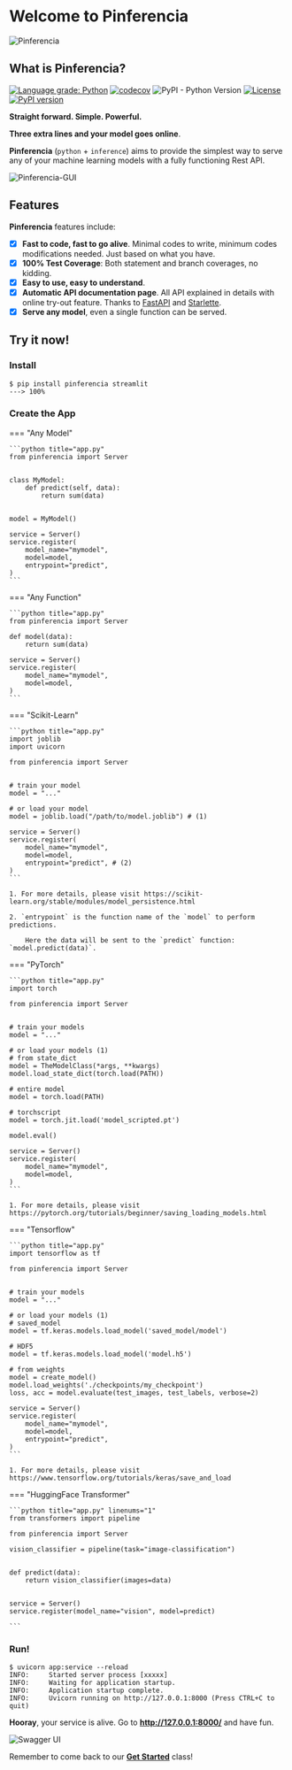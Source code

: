 # Welcome to Pinferencia

![Pinferencia](/assets/images/logo_header.png)

## What is Pinferencia?

[![Language grade: Python](https://img.shields.io/lgtm/grade/python/g/underneathall/pinferencia.svg?logo=lgtm&logoWidth=18)](https://lgtm.com/projects/g/underneathall/pinferencia/context:python)
[![codecov](https://codecov.io/gh/underneathall/pinferencia/branch/main/graph/badge.svg?token=M7J77E4IWC)](https://codecov.io/gh/underneathall/pinferencia)
![PyPI - Python Version](https://img.shields.io/pypi/pyversions/pinferencia)
[![License](https://img.shields.io/badge/License-Apache_2.0-blue.svg)](https://opensource.org/licenses/Apache-2.0)
[![PyPI version](https://badge.fury.io/py/pinferencia.svg)](https://badge.fury.io/py/pinferencia)

**Straight forward. Simple. Powerful.**

**Three extra lines and your model goes online**.

**Pinferencia** (`python` + `inference`) aims to provide the simplest way to serve any of your machine learning models with a fully functioning Rest API.

![Pinferencia-GUI](https://storage.googleapis.com/pinferencia/docs/Pinferencia-Frontend.gif)

## Features

**Pinferencia** features include:

- [x] **Fast to code, fast to go alive**. Minimal codes to write, minimum codes modifications needed. Just based on what you have.
- [x] **100% Test Coverage**: Both statement and branch coverages, no kidding.
- [x] **Easy to use, easy to understand**.
- [x] **Automatic API documentation page**. All API explained in details with online try-out feature. Thanks to [FastAPI](https://fastapi.tiangolo.com) and [Starlette](https://www.starlette.io).
- [x] **Serve any model**, even a single function can be served.

## Try it now!

### Install

<div class="termy">

```console
$ pip install pinferencia streamlit
---> 100%
```

</div>

### Create the App

=== "Any Model"

    ```python title="app.py"
    from pinferencia import Server


    class MyModel:
        def predict(self, data):
            return sum(data)


    model = MyModel()

    service = Server()
    service.register(
        model_name="mymodel",
        model=model,
        entrypoint="predict",
    )
    ```

=== "Any Function"

    ```python title="app.py"
    from pinferencia import Server

    def model(data):
        return sum(data)

    service = Server()
    service.register(
        model_name="mymodel",
        model=model,
    )
    ```

=== "Scikit-Learn"

    ```python title="app.py"
    import joblib
    import uvicorn

    from pinferencia import Server


    # train your model
    model = "..."

    # or load your model
    model = joblib.load("/path/to/model.joblib") # (1)

    service = Server()
    service.register(
        model_name="mymodel",
        model=model,
        entrypoint="predict", # (2)
    )
    ```

    1. For more details, please visit https://scikit-learn.org/stable/modules/model_persistence.html

    2. `entrypoint` is the function name of the `model` to perform predictions.

        Here the data will be sent to the `predict` function: `model.predict(data)`.

=== "PyTorch"

    ```python title="app.py"
    import torch

    from pinferencia import Server


    # train your models
    model = "..."

    # or load your models (1)
    # from state_dict
    model = TheModelClass(*args, **kwargs)
    model.load_state_dict(torch.load(PATH))

    # entire model
    model = torch.load(PATH)

    # torchscript
    model = torch.jit.load('model_scripted.pt')

    model.eval()

    service = Server()
    service.register(
        model_name="mymodel",
        model=model,
    )
    ```

    1. For more details, please visit https://pytorch.org/tutorials/beginner/saving_loading_models.html

=== "Tensorflow"

    ```python title="app.py"
    import tensorflow as tf

    from pinferencia import Server


    # train your models
    model = "..."

    # or load your models (1)
    # saved_model
    model = tf.keras.models.load_model('saved_model/model')

    # HDF5
    model = tf.keras.models.load_model('model.h5')

    # from weights
    model = create_model()
    model.load_weights('./checkpoints/my_checkpoint')
    loss, acc = model.evaluate(test_images, test_labels, verbose=2)

    service = Server()
    service.register(
        model_name="mymodel",
        model=model,
        entrypoint="predict",
    )
    ```

    1. For more details, please visit https://www.tensorflow.org/tutorials/keras/save_and_load

=== "HuggingFace Transformer"

    ```python title="app.py" linenums="1"
    from transformers import pipeline

    from pinferencia import Server

    vision_classifier = pipeline(task="image-classification")


    def predict(data):
        return vision_classifier(images=data)


    service = Server()
    service.register(model_name="vision", model=predict)

    ```

### Run!

<div class="termy">

```console
$ uvicorn app:service --reload
INFO:     Started server process [xxxxx]
INFO:     Waiting for application startup.
INFO:     Application startup complete.
INFO:     Uvicorn running on http://127.0.0.1:8000 (Press CTRL+C to quit)
```

</div>

**Hooray**, your service is alive. Go to **http://127.0.0.1:8000/** and have fun.

![Swagger UI](/assets/images/swagger-ui.jpg)

Remember to come back to our [**Get Started**](/get-started/home) class!
